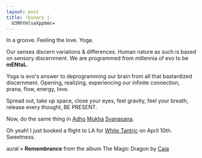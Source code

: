 ```yaml
---
layout: post
title: !binary |-
  U3RhYmlsaXppbmc=
---
```

<p>In a groove. Feeling the love. Yoga.</p>

<p>Our senses discern variations &amp; differences. Human nature as such is based on sensory discernment. We are programmed from millennia of evo to be <strong>mENtaL</strong>.</p>

<p>Yoga is evo's answer to deprogramming our brain from all that bastardized discernment. Opening, realizing, experiencing our infinite connection, prana, flow, energy, love.</p>

<p>Spread out, take up space, close your eyes, feel gravity, feel your breath, release every thought, BE PRESENT.</p>

<p>Now, do the same thing in <a href="http://www.alanlittle.org/yoga/GurujiNY2000/downdog.html">Adho</a> <a href="http://www.yogajournal.com/poses/491_1.cfm">Mukha</a> <a href="http://www.theyogashop.co.uk/WEB2003/HTML/shivarea5.php">Svanasana</a>.</p>

<p>Oh yeah! I just booked a flight to LA for <a href="http://www.whitetantricyoga.com/">White Tantric</a> on April 10th. Sweetness.</p>

<p><span class="uiinfo">aural &raquo;</span> <strong>Remembrance</strong> from the album The Magic Dragon by <a href="http://www.google.com/search?q=%22Caia%22">Caia</a></p>
